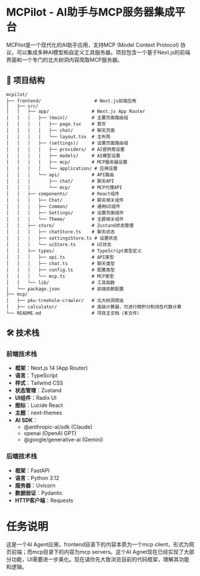 # MCPilot - AI助手与MCP服务器集成平台

MCPilot是一个现代化的AI助手应用，支持MCP (Model Context Protocol) 协议，可以集成多种AI模型和自定义工具服务器。项目包含一个基于Next.js的前端界面和一个专门的北大树洞内容爬取MCP服务器。

## 📁 项目结构

```
mcpilot/
├── frontend/                    # Next.js前端应用
│   ├── src/
│   │   ├── app/                # Next.js App Router
│   │   │   ├── (main)/         # 主要页面路由组
│   │   │   │   ├── page.tsx    # 首页
│   │   │   │   ├── chat/       # 聊天页面
│   │   │   │   └── layout.tsx  # 主布局
│   │   │   ├── (settings)/     # 设置页面路由组
│   │   │   │   ├── providers/  # AI提供商设置
│   │   │   │   ├── models/     # AI模型设置
│   │   │   │   ├── mcp/        # MCP服务器设置
│   │   │   │   └── application/ # 应用设置
│   │   │   └── api/            # API路由
│   │   │       ├── chat/       # 聊天API
│   │   │       └── mcp/        # MCP代理API
│   │   ├── components/         # React组件
│   │   │   ├── Chat/           # 聊天相关组件
│   │   │   ├── Common/         # 通用UI组件
│   │   │   ├── Settings/       # 设置页面组件
│   │   │   └── Theme/          # 主题相关组件
│   │   ├── store/              # Zustand状态管理
│   │   │   ├── chatStore.ts    # 聊天状态
│   │   │   ├── settingsStore.ts # 设置状态
│   │   │   └── uiStore.ts      # UI状态
│   │   ├── types/              # TypeScript类型定义
│   │   │   ├── api.ts          # API类型
│   │   │   ├── chat.ts         # 聊天类型
│   │   │   ├── config.ts       # 配置类型
│   │   │   └── mcp.ts          # MCP类型
│   │   └── lib/                # 工具函数
│   └── package.json            # 前端依赖配置
├── mcp/
│   ├── pku-treehole-crawler/   # 北大树洞爬虫
│   ├── calculator/             # 高级计算器，可进行微积分和线性代数计算
└── README.md                   # 项目主文档（本文件）
```

## 🛠️ 技术栈

### 前端技术栈
- **框架**：Next.js 14 (App Router)
- **语言**：TypeScript
- **样式**：Tailwind CSS
- **状态管理**：Zustand
- **UI组件**：Radix UI
- **图标**：Lucide React
- **主题**：next-themes
- **AI SDK**：
  - @anthropic-ai/sdk (Claude)
  - openai (OpenAI GPT)
  - @google/generative-ai (Gemini)

### 后端技术栈
- **框架**：FastAPI
- **语言**：Python 3.12
- **服务器**：Uvicorn
- **数据验证**：Pydantic
- **HTTP客户端**：Requests

# 任务说明
这是一个AI Agent应用，frontend目录下的内容本质为一个mcp client，形式为网页前端；而mcp目录下的内容为mcp servers。这个AI Agnet现在已经实现了大部分功能，UI需要进一步美化。现在请你先大致浏览目前的代码框架，理解其功能和逻辑。